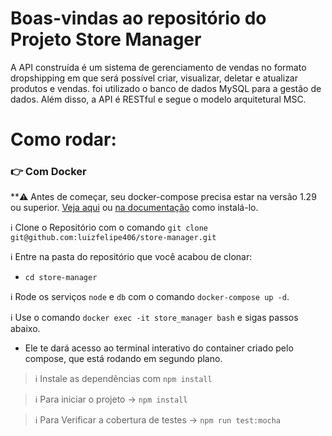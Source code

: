 # Boas-vindas ao repositório do Projeto Store Manager
A API construída é um sistema de gerenciamento de vendas no formato dropshipping em que será possível criar, visualizar, deletar e atualizar produtos e vendas. foi utilizado o banco de dados MySQL para a gestão de dados. Além disso, a API é RESTful e segue o modelo arquitetural MSC.

# Como rodar:
### 👉 Com Docker

**:warning: Antes de começar, seu docker-compose precisa estar na versão 1.29 ou superior. [Veja aqui](https://www.digitalocean.com/community/tutorials/how-to-install-and-use-docker-compose-on-ubuntu-20-04-pt) ou [na documentação](https://docs.docker.com/compose/install/) como instalá-lo.

:information_source: Clone o Repositório com o comando `git clone git@github.com:luizfelipe406/store-manager.git`

:information_source: Entre na pasta do repositório que você acabou de clonar:
  - `cd store-manager`
 
:information_source: Rode os serviços `node` e `db` com o comando `docker-compose up -d`.

:information_source: Use o comando `docker exec -it store_manager bash` e sigas passos abaixo.

- Ele te dará acesso ao terminal interativo do container criado pelo compose, que está rodando em segundo plano.

> :information_source: Instale as dependências com `npm install`

> :information_source: Para iniciar o projeto -> `npm install`

> :information_source: Para Verificar a cobertura de testes -> `npm run test:mocha`

<!-- Olá, Tryber!

Esse é apenas um arquivo inicial para o README do seu projeto.

É essencial que você preencha esse documento por conta própria, ok?

Não deixe de usar nossas dicas de escrita de README de projetos, e deixe sua criatividade brilhar!

⚠️ IMPORTANTE: você precisa deixar nítido:
- quais arquivos/pastas foram desenvolvidos por você; 
- quais arquivos/pastas foram desenvolvidos por outra pessoa estudante;
- quais arquivos/pastas foram desenvolvidos pela Trybe.

-->
